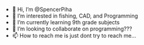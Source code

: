 - 👋 Hi, I’m @SpencerPiha
- 👀 I’m interested in fishing, CAD, and Programming
- 🌱 I’m currently learning 9th grade subjects
- 💞️ I’m looking to collaborate on programming???
- 📫 How to reach me is just dont try to reach me...

<!---
SpencerPiha/SpencerPiha is a ✨ special ✨ repository because its `README.md` (this file) appears on your GitHub profile.
You can click the Preview link to take a look at your changes.
--->

